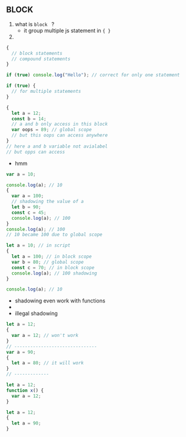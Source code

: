 

## BLOCK

1. what is `block ` ?
   - it group multiple js statement in `{ }`
2.

```js
{
  // block statements
  // compound statements
}

if (true) console.log("Hello"); // correct for only one statement

if (true) {
  // for multiple statements
}

{
  let a = 12;
  const b = 14;
  // a and b only access in this block
  var oops = 89; // global scope
  // but this oops can access anywhere
}
// here a and b variable not avialabel
// but opps can access
```

- hmm

```js
var a = 10;

console.log(a); // 10
{
  var a = 100;
  // shadowing the value of a
  let b = 90;
  const c = 45;
  console.log(a); // 100
}
console.log(a); // 100
// 10 became 100 due to global scope
```

```js
let a = 10; // in script
{
  let a = 100; // in block scope
  var b = 80; // global scope
  const c = 70; // in block scope
  console.log(a); // 100 shadowing
}

console.log(a); // 10
```

- shadowing even work with functions
-
- illegal shadowing

```js
let a = 12;
{
  var a = 12; // won't work
}
// -------------------------------
var a = 90;
{
  let a = 80; // it will work
}
// -------------

let a = 12;
function x() {
  var a = 12;
}
```

```js
let a = 12;
{
  let a = 90;
}
```
